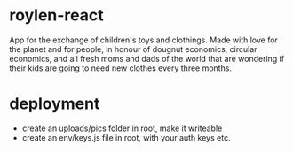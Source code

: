 # roylen-react

App for the exchange of children's toys and clothings. Made with love for the planet and for people, in honour of dougnut economics, circular economics, and all fresh moms and dads of the world that are wondering if their kids are going to need new clothes every three months.

# deployment

- create an uploads/pics folder in root, make it writeable
- create an env/keys.js file in root, with your auth keys etc.

